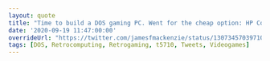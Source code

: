 ```yaml
---
layout: quote
title: "Time to build a DOS gaming PC. Went for the cheap option: HP Compaq t5710 Thin Client, 800MHz Transmeta Crusoe CPU, 256Mb RAM, Sound Blaster Pro hardware compatibility, 1x PCI slot. Will definitely add Voodoo graphics, maybe OPL3LPT"
date: '2020-09-19 11:47:00:00'
overrideUrl: "https://twitter.com/jamesfmackenzie/status/1307345703971074048?s=21"
tags: [DOS, Retrocomputing, Retrogaming, t5710, Tweets, Videogames]
---
```

